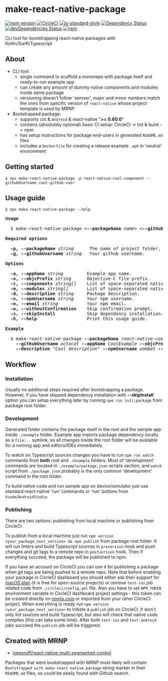 # make-react-native-package
[![npm version](https://badge.fury.io/js/make-react-native-package.svg)](https://badge.fury.io/js/make-react-native-package)
[![CircleCI](https://circleci.com/gh/iyegoroff/make-react-native-package.svg?style=svg)](https://circleci.com/gh/iyegoroff/make-react-native-package)
[![js-standard-style](https://img.shields.io/badge/code%20style-standard-brightgreen.svg)](https://github.com/standard/standard)
[![Dependency Status](https://david-dm.org/iyegoroff/make-react-native-package.svg)](https://david-dm.org/iyegoroff/make-react-native-package)
[![devDependencies Status](https://david-dm.org/iyegoroff/make-react-native-package/dev-status.svg)](https://david-dm.org/iyegoroff/make-react-native-package?type=dev)
[![npm](https://img.shields.io/npm/l/express.svg)](https://www.npmjs.com/package/make-react-native-package)

CLI tool for bootstrapping react-native packages with Kotlin/Swift/Typescript

## About

- CLI tool:
  - single command to scaffold a monorepo with package itself and ready-to-run example app
  - can create any amount of dummy native components and modules inside same package
  - versioning doesn't follow 'semver', major and minor numbers match the ones from specific version of `react-native` whose project template is used by MRNP
- Bootstrapped package:
  - supports `iOS` & `Android` & react-native "<strong>&gt;= 0.60.0</strong>"
  - contains (absolutely optional) basic CI setup: CircleCI -&gt; lint & build -&gt; npm
  - has setup instructions for package end-users in generated `README.md` files
  - includes a `Dockerfile` for creating a release example `.apk` in 'neutral' environment

## Getting started

```
$ npx make-react-native-package -p react-native-cool-component --githubUsername cool-github-user
```

## Usage guide

```
$ npx make-react-native-package --help
```

<pre>
<strong>Usage</strong>

  $ make-react-native-package &lt;<strong>--packageName</strong> <em>name</em>&gt; &lt;<strong>--githubUsername</strong> <em>user</em>&gt; ...

<strong>Required options</strong>

  <strong>-p, --packageName</strong> <em>string</em>      The name of project folder, github repo and npm package.
  <strong>-g, --githubUsername</strong> <em>string</em>   Your github username.

<strong>Options</strong>

  <strong>-a, --appName</strong> <em>string</em>         Example app name.
  <strong>-o, --objcPrefix</strong> <em>string</em>      Objective-C file prefix.
  <strong>-c, --components</strong> <em>string[]</em>    List of space-separated native component names.
  <strong>-m, --modules</strong> <em>string[]</em>       List of space-separated native module names.
  <strong>-d, --description</strong> <em>string</em>     Package description.
  <strong>-n, --npmUsername</strong> <em>string</em>     Your npm username.
  <strong>-e, --email</strong> <em>string</em>           Your npm email.
  <strong>-w, --withoutConfirmation</strong>    Skip confirmation prompt.
  <strong>-s, --skipInstall</strong>            Skip dependency installation.
  <strong>-h, --help</strong>                   Print this usage guide.

<strong>Example</strong>

  $ make-react-native-package <strong>--packageName</strong> <em>react-native-cool-component</em>
    <strong>--githubUsername</strong> <em>octocat</em> <strong>--appName</strong> <em>CoolExample</em> <strong>--objcPrefix</strong> <em>RNCC</em>
    <strong>--description</strong> <em>"Cool description"</em> <strong>--npmUsername</strong> <em>wombat</em> <strong>--email</strong> <em>me@mail.org</em>
</pre>

## Workflow

### Installation

Usually no additional steps required after bootstrapping a package. However, if you have skipped dependency installation with <strong>--skipInstall</strong> option you can setup everything later by running `npm run init:package` from package root folder.

### Development

Generated folder contains the package itself in the root and the sample app inside `./example` folder.
Example app imports package dependency locally as a `file:..` symlink, so all changes inside the root folder will be available for a running app and editors/IDEs immediately.

To watch on Typescript sources changes you have to run `npm run watch` commands from <strong>both</strong> root and `./example` folders. Most of 'development' commands are located in `./example/package.json` scripts section, and `watch` script from `./package.json` probably is the only common 'development' command in the root folder.

To build native code and run sample app on device/simulator just use standard react-native 'run' commands or 'run' buttons from `Xcode`/`AndroidStudio`.

### Publishing

There are two options: publishing from local machine or publishing from CircleCI.

To publish from a local machine just run `npm version <your_package_next_version> && npm publish` from package root folder. It will run linters and build Typescript sources in `preversion` hook and push changes and git tags to a remote repo in `postversion` hook. Then if everything succeed, the package will be published to npm.

If you have an account on CircleCI you can use it for publishing a package when git tags are being pushed to a remote repo. Note that before enabling your package in CircleCI dashboard you should either ask their support for [macOS plan](https://circleci.com/pricing/#faq-section-linux) (it is free for open-source projects) or remove `test-ios` job related code from `.circleci/config.yml` file. Also you have to set `NPM_TOKEN` environment variable in CircleCI dashboard project settings - this token can be created directly on [npmjs.com](https://npmjs.com) or imported from your other CircleCI project. When everything is ready run `npm version <your_package_next_version>` to initiate a `publish` job on CircleCI. It won't only lint sources and build Typescript, but also will check that native code compiles (this can take some time). After both `test-ios` and `test-android` jobs succeed the `publish` job will be triggered.

## Created with MRNP

- [iyegoroff/react-native-multi-segmented-control](https://github.com/iyegoroff/react-native-multi-segmented-control)

Packages that were bootstrapped with MRNP most likely will contain `Bootstrapped with make-react-native-package` string  marker in their `README.md` files, so could be easily found with Github search.
